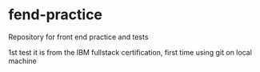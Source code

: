 # fend-practice
Repository for front end practice and tests

1st test it is from the IBM fullstack certification, first time using git on local machine
